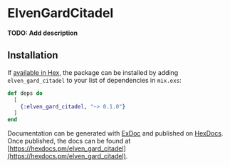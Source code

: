 # ElvenGardCitadel

**TODO: Add description**

## Installation

If [available in Hex](https://hex.pm/docs/publish), the package can be installed
by adding `elven_gard_citadel` to your list of dependencies in `mix.exs`:

```elixir
def deps do
  [
    {:elven_gard_citadel, "~> 0.1.0"}
  ]
end
```

Documentation can be generated with [ExDoc](https://github.com/elixir-lang/ex_doc)
and published on [HexDocs](https://hexdocs.pm). Once published, the docs can
be found at [https://hexdocs.pm/elven_gard_citadel](https://hexdocs.pm/elven_gard_citadel).


